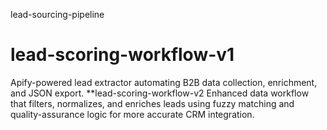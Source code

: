 lead-sourcing-pipeline
# lead-scoring-workflow-v1
Apify-powered lead extractor automating B2B data collection, enrichment, and JSON export.
**lead-scoring-workflow-v2
Enhanced data workflow that filters, normalizes, and enriches leads using fuzzy matching and quality-assurance logic for more accurate CRM integration.

